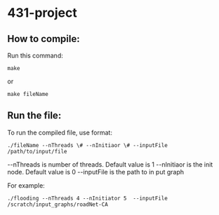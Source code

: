 # 431-project
## How to compile:
Run this command: 
```
make
```
or 
```
make fileName
```

## Run the file:
To run the compiled file, use format:
```
./fileName --nThreads \# --nInitiaor \# --inputFile /path/to/input/file
```
--nThreads is number of threads. Default value is 1
--nInitiaor is the init node. Default value is 0
--inputFile is the path to in put graph

For example:
```
./flooding --nThreads 4 --nInitiator 5  --inputFile /scratch/input_graphs/roadNet-CA
```